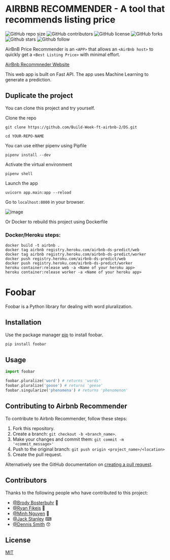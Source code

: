# AIRBNB RECOMMENDER - A tool that recommends listing price


![GitHub repo size](https://img.shields.io/github/repo-size/Build-Week-ft-airbnb-2/DS)
![GitHub contributors](https://img.shields.io/github/contributors/Build-Week-ft-airbnb-2/DS)
![GitHub license](https://img.shields.io/github/license/Build-Week-ft-airbnb-2/DS)
![GitHub forks](https://img.shields.io/github/forks/Build-Week-ft-airbnb-2/DS?style=social)
![Github stars](https://img.shields.io/github/stars/Build-Week-ft-airbnb-2/DS?style=social)
![Github follow](https://img.shields.io/github/followers/Build-Week-ft-airbnb-2?style=social)


AirBnB Price Recommender is an `<APP>` that allows an `<AirBnb host>` to quickly get a `<Best Listing Price>` with minimal effort.

[AirBnb Recommneder Website](https://airbnb-ds-predict.herokuapp.com/)

This web app is built on Fast API. The app uses Machine Learning to generate a prediction.

## Duplicate the project
You can clone this project and try yourself.

Clone the repo
```
git clone https://github.com/Build-Week-ft-airbnb-2/DS.git

cd YOUR-REPO-NAME
```

You can use either pipenv using Pipfile 
```
pipenv install --dev
```

Activate the virtual environment
```
pipenv shell
```

Launch the app
```
uvicorn app.main:app --reload
```

Go to `localhost:8000` in your browser.

![image](https://user-images.githubusercontent.com/7278219/87965040-c18ba300-ca80-11ea-894f-d51a69d52f8a.png)

Or Docker to rebuild this project using Dockerfile 

### Docker/Heroku steps:
```
docker build -t airbnb .
docker tag airbnb registry.heroku.com/airbnb-ds-predict/web
docker tag airbnb registry.heroku.com/airbnb-ds-predict/worker
docker push registry.heroku.com/airbnb-ds-predict/web
docker push registry.heroku.com/airbnb-ds-predict/worker
heroku container:release web -a <Name of your heroku app>
heroku container:release worker -a <Name of your heroku app>
```

# Foobar

Foobar is a Python library for dealing with word pluralization.

## Installation

Use the package manager [pip](https://pip.pypa.io/en/stable/) to install foobar.

```bash
pip install foobar
```

## Usage

```python
import foobar

foobar.pluralize('word') # returns 'words'
foobar.pluralize('goose') # returns 'geese'
foobar.singularize('phenomena') # returns 'phenomenon'
```


## Contributing to Airbnb Recommender
<!--- If your README is long or you have some specific process or steps you want contributors to follow, consider creating a separate CONTRIBUTING.md file--->
To contribute to Airbnb Recommender, follow these steps:

1. Fork this repository.
2. Create a branch: `git checkout -b <branch_name>`.
3. Make your changes and commit them: `git commit -m '<commit_message>'`
4. Push to the original branch: `git push origin <project_name>/<location>`
5. Create the pull request.

Alternatively see the GitHub documentation on [creating a pull request](https://help.github.com/en/github/collaborating-with-issues-and-pull-requests/creating-a-pull-request).

## Contributors

Thanks to the following people who have contributed to this project:

* [@Brody Bosterbuhr](https://github.com/BOsterbuhr) :beers:
* [@Ryan Fikejs](https://github.com/RyanFikejs) :baby_bottle:
* [@Minh Nguyen](https://github.com/minh14496) :high_brightness:
* [@Jack Stanley](https://github.com/Jack4589) ⌨
* [@Dennis Smith](https://github.com/domoreburpees) 😙

## License
[MIT](https://choosealicense.com/licenses/mit/)
